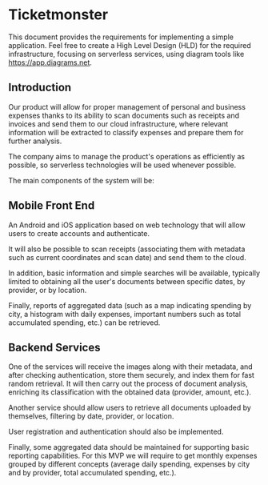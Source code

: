 # Ticketmonster

This document provides the requirements for implementing a simple application. Feel free to create a High Level Design (HLD) for the required infrastructure, focusing on serverless services, using diagram tools like https://app.diagrams.net.


## Introduction

Our product will allow for proper management of personal and business expenses thanks to its ability to scan documents such as receipts and invoices and send them to our cloud infrastructure, where relevant information will be extracted to classify expenses and prepare them for further analysis.

The company aims to manage the product's operations as efficiently as possible, so serverless technologies will be used whenever possible.

The main components of the system will be:

## Mobile Front End

An Android and iOS application based on web technology that will allow users to create accounts and authenticate.

It will also be possible to scan receipts (associating them with metadata such as current coordinates and scan date) and send them to the cloud.

In addition, basic information and simple searches will be available, typically limited to obtaining all the user's documents between specific dates, by provider, or by location.

Finally, reports of aggregated data (such as a map indicating spending by city, a histogram with daily expenses, important numbers such as total accumulated spending, etc.) can be retrieved.

## Backend Services

One of the services will receive the images along with their metadata, and after checking authentication, store them securely, and index them for fast random retrieval. It will then carry out the process of document analysis, enriching its classification with the obtained data (provider, amount, etc.).

Another service should allow users to retrieve all documents uploaded by themselves, filtering by date, provider, or location.

User registration and authentication should also be implemented.

Finally, some aggregated data should be maintained for supporting basic reporting capabilities. For this MVP we will require to get monthly expenses grouped by different concepts (average daily spending, expenses by city and by provider, total accumulated spending, etc.).
